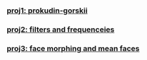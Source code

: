### [proj1: prokudin-gorskii](./proj1/index.md)

### [proj2: filters and frequenceies](./proj2/index.md)

### [proj3: face morphing and mean faces](./proj3/index.md)